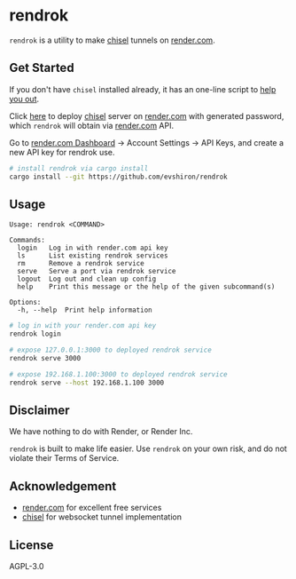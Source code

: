 # rendrok

`rendrok` is a utility to make [chisel](https://github.com/jpillora/chisel) tunnels on [render.com](https://render.com).

## Get Started

If you don't have `chisel` installed already, it has an one-line script to [help you out](https://github.com/jpillora/chisel).

Click [here](https://render.com/deploy?repo=https://github.com/evshiron/rendrok) to deploy [chisel](https://github.com/jpillora/chisel) server on [render.com](https://render.com) with generated password, which `rendrok` will obtain via [render.com](https://render.com) API.

Go to [render.com Dashboard](https://dashboard.render.com/) -> Account Settings -> API Keys, and create a new API key for rendrok use.

```bash
# install rendrok via cargo install
cargo install --git https://github.com/evshiron/rendrok
```

## Usage

```
Usage: rendrok <COMMAND>

Commands:
  login   Log in with render.com api key
  ls      List existing rendrok services
  rm      Remove a rendrok service
  serve   Serve a port via rendrok service
  logout  Log out and clean up config
  help    Print this message or the help of the given subcommand(s)

Options:
  -h, --help  Print help information
```

```bash
# log in with your render.com api key
rendrok login

# expose 127.0.0.1:3000 to deployed rendrok service
rendrok serve 3000

# expose 192.168.1.100:3000 to deployed rendrok service
rendrok serve --host 192.168.1.100 3000
```

## Disclaimer

We have nothing to do with Render, or Render Inc.

`rendrok` is built to make life easier.
Use `rendrok` on your own risk, and do not violate their Terms of Service.

## Acknowledgement

* [render.com](https://render.com) for excellent free services
* [chisel](https://github.com/jpillora/chisel) for websocket tunnel implementation

## License

AGPL-3.0
